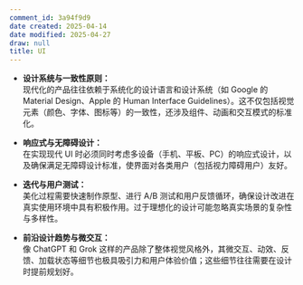 ```yaml
---
comment_id: 3a94f9d9
date created: 2025-04-14
date modified: 2025-04-27
draw: null
title: UI
---
```

- **设计系统与一致性原则：**  
    现代化的产品往往依赖于系统化的设计语言和设计系统（如 Google 的 Material Design、Apple 的 Human Interface Guidelines）。这不仅包括视觉元素（颜色、字体、图标等）的一致性，还涉及组件、动画和交互模式的标准化。
    
- **响应式与无障碍设计：**  
    在实现现代 UI 时必须同时考虑多设备（手机、平板、PC）的响应式设计，以及确保满足无障碍设计标准，使界面对各类用户（包括视力障碍用户）友好。
    
- **迭代与用户测试：**  
    美化过程需要快速制作原型、进行 A/B 测试和用户反馈循环，确保设计改进在真实使用环境中具有积极作用。过于理想化的设计可能忽略真实场景的复杂性与多样性。
    
- **前沿设计趋势与微交互：**  
    像 ChatGPT 和 Grok 这样的产品除了整体视觉风格外，其微交互、动效、反馈、加载状态等细节也极具吸引力和用户体验价值；这些细节往往需要在设计时提前规划好。
